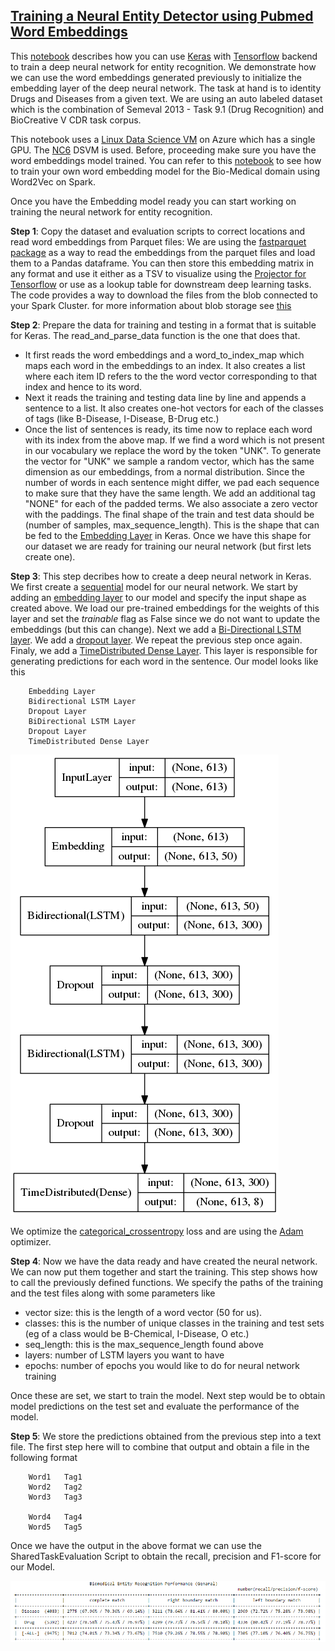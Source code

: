 ## [Training a Neural Entity Detector using Pubmed Word Embeddings](3_Training_Neural_Entity_Extractor_Pubmed.ipynb)
This [notebook](3_Training_Neural_Entity_Extractor_Pubmed.ipynb) describes how you can use [Keras](https://keras.io/) with [Tensorflow](https://www.tensorflow.org/) backend to train a deep neural network for entity recognition. We demonstrate how we can use the word embeddings generated previously to initialize the embedding layer
of the deep neural network. The task at hand is to identity Drugs and Diseases from a given text. We are using an auto labeled dataset which is the combination of Semeval 2013 - Task 9.1 (Drug Recognition) and BioCreative V CDR task corpus.


This notebook uses a [Linux Data Science VM](https://docs.microsoft.com/en-us/azure/machine-learning/machine-learning-data-science-linux-dsvm-intro) on Azure which has a single GPU. The [NC6](https://azure.microsoft.com/en-us/pricing/details/virtual-machines/series/#n-series) DSVM is used.
Before, proceeding make sure you have the word embeddings model trained. You can refer to this [notebook](../01_FeatureEngineering/2_Train_Word2Vec.ipynb)
to see how to train your own word embedding model for the Bio-Medical domain using Word2Vec on Spark.

Once you have the Embedding model ready you can start working on training the neural network for entity recognition.

**Step 1**: Copy the dataset and evaluation scripts to correct locations and read word embeddings from Parquet files:
We are using the [fastparquet package](https://pypi.python.org/pypi/fastparquet) as a way to read the embeddings from the parquet files and load them to a Pandas dataframe. You can then store this embedding matrix 
in any format and use it either as a TSV to visualize using the [Projector for Tensorflow](http://projector.tensorflow.org/) or use as a lookup table for downstream deep learning tasks. The code provides a way to download the files from the blob connected to your Spark Cluster.
for more information about blob storage see [this](https://docs.microsoft.com/en-us/azure/storage/storage-dotnet-how-to-use-blobs)

**Step 2**: Prepare the data for training and testing in a format that is suitable for Keras. The read_and_parse_data function is the one that does that.
 - It first reads the word embeddings and a word_to_index_map which maps each word in the embeddings to an index. It also creates a list where each item ID refers to the the word vector corresponding to that index and hence to its word.
 - Next it reads the training and testing data line by line and appends a sentence to a list. It also creates one-hot vectors for each of the classes of tags (like B-Disease, I-Disease, B-Drug etc.)
 - Once the list of sentences is ready, its time now to replace each word with its index from the above map. If we find a word which is not present in our vocabulary we replace the word by the token "UNK".
 To generate the vector for "UNK" we sample a random vector, which has the same dimension as our embeddings, from a normal distribution. Since the number of words in each sentence might differ, we pad each sequence 
 to make sure that they have the same length. We add an additional tag "NONE" for each of the padded terms. We also associate a zero vector with the paddings. The final shape of the train and test data should be 
 (number of samples, max_sequence_length). This is the shape that can be fed to the [Embedding Layer](https://keras.io/layers/embeddings/) in Keras. Once we have this shape for our dataset we are ready for training 
 our neural network (but first lets create one).
 
 
 **Step 3**: This step decribes how to create a deep neural network in Keras. We first create a [sequential](https://keras.io/getting-started/sequential-model-guide/) model for our neural network.
 We start by adding an [embedding layer](https://keras.io/layers/embeddings/) to our model and specify the input shape as created above. We load our pre-trained embeddings for the weights of this layer and set the *trainable* flag as False since we do not want 
 to update the embeddings (but this can change). Next we add a [Bi-Directional LSTM layer](https://keras.io/layers/wrappers/#bidirectional). We add a [dropout layer](https://keras.io/layers/core/#dropout). 
 We repeat the previous step once again. Finaly, we add a [TimeDistributed Dense Layer](https://keras.io/layers/wrappers/#timedistributed). This layer is responsible for generating predictions for each word in the sentence.
 Our model looks like this
        
        Embedding Layer
        Bidirectional LSTM Layer    
        Dropout Layer
        BiDirectional LSTM Layer
        Dropout Layer
        TimeDistributed Dense Layer 

![LSTM model](../../../Images/D_a_D_model.png)

We optimize the [categorical_crossentropy](https://keras.io/losses/#categorical_crossentropy) loss and are using the [Adam](https://keras.io/optimizers/#adam) optimizer.

**Step 4**: Now we have the data ready and have created the neural network. We can now put them together and start the training. This step shows how to call the previously defined functions. We specify the paths of the training and the test files along with some parameters like

- vector size: this is the length of a word vector (50 for us).
- classes:     this is the number of unique classes in the training and test sets (eg of a class would be B-Chemical, I-Disease, O etc.)
- seq_length:  this is the max_sequence_length found above
- layers:      number of LSTM layers you want to have
- epochs:      number of epochs you would like to do for neural network training

Once these are set, we start to train the model. Next step would be to obtain model predictions on the test set and evaluate the performance of the model.

**Step 5**: We store the predictions obtained from the previous step into a text file. The first step here will to combine that output and obtain a file in the following format

        Word1   Tag1
        Word2   Tag2
        Word3   Tag3

        Word4   Tag4
        Word5   Tag5

Once we have the output in the above format we can use the SharedTaskEvaluation Script to obtain the recall, precision and F1-score for our Model.

![Sample Evaluation](../../../Images/Evaluation_Sample.png)





